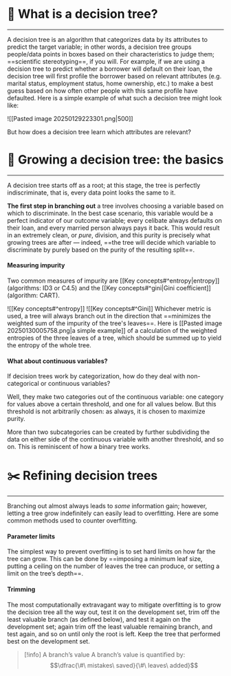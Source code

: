 
# 🤔 What is a decision tree?
---
A decision tree is an algorithm that categorizes data by its attributes to predict the target variable; in other words, a decision tree groups people/data points in boxes based on their characteristics to judge them; ==scientific stereotyping==, if you will. For example, if we are using a decision tree to predict whether a borrower will default on their loan, the decision tree will first profile the borrower based on relevant attributes (e.g. marital status, employment status, home ownership, etc.) to make a best guess based on how often other people with this same profile have defaulted. Here is a simple example of what such a decision tree might look like:

![[Pasted image 20250129223301.png|500]]

But how does a decision tree learn which attributes are relevant?





# 🌳 Growing a decision tree: the basics
---
A decision tree starts off as a root; at this stage, the tree is perfectly indiscriminate, that is, every data point looks the same to it.

**The first step in branching out** a tree involves choosing a variable based on which to discriminate. In the best case scenario, this variable would be a perfect indicator of our outcome variable; every celibate always defaults on their loan, and every married person always pays it back. This would result in an extremely clean, or *pure*, division, and this purity is precisely what growing trees are after — indeed, ==the tree will decide which variable to discriminate by purely based on the purity of the resulting split==.
#### Measuring impurity
Two common measures of impurity are [[Key concepts#^entropy|entropy]] (algorithms: ID3 or C4.5) and the [[Key concepts#^gini|Gini coefficient]] (algorithm: CART).

![[Key concepts#^entropy]]
![[Key concepts#^Gini]]
Whichever metric is used, a tree will always branch out in the direction that ==minimizes the weighted sum of the impurity of the tree's leaves==. Here is [[Pasted image 20250130005758.png|a simple example]] of a calculation of the weighted entropies of the three leaves of a tree, which should be summed up to yield the entropy of the whole tree.
#### What about continuous variables? 

If decision trees work by categorization, how do they deal with non-categorical or continuous variables?

Well, they make two categories out of the continuous variable: one category for values above a certain threshold, and one for all values below. But this threshold is not arbitrarily chosen: as always, it is chosen to maximize purity.

More than two subcategories can be created by further subdividing the data on either side of the continuous variable with another threshold, and so on. This is reminiscent of how a binary tree works.
# ✂️ Refining decision trees
---
Branching out almost always leads to *some* information gain; however, letting a tree grow indefinitely can easily lead to overfitting. Here are some common methods used to counter overfitting.
#### Parameter limits
The simplest way to prevent overfitting is to set hard limits on how far the tree can grow. This can be done by ==imposing a minimum leaf size, putting a ceiling on the number of leaves the tree can produce, or setting a limit on the tree’s depth==.
#### Trimming
The most computationally extravagant way to mitigate overfitting is to grow the decision tree all the way out, test it on the development set, trim off the least valuable branch (as defined below), and test it again on the development set; again trim off the least valuable remaining branch, and test again, and so on until only the root is left. Keep the tree that performed best on the development set.
>[!info] A branch’s value
>A branch’s value is quantified by: $$\dfrac{\#\ mistakes\ saved}{\#\ leaves\ added}$$




